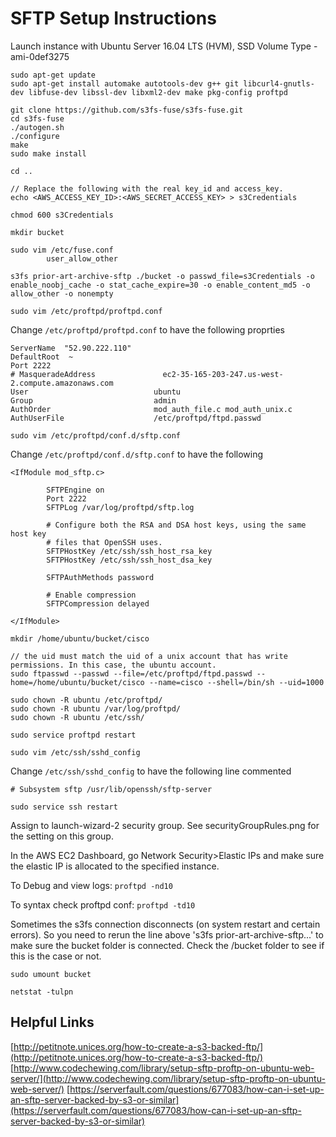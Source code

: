 # SFTP Setup Instructions

Launch instance with Ubuntu Server 16.04 LTS (HVM), SSD Volume Type - ami-0def3275

```
sudo apt-get update
sudo apt-get install automake autotools-dev g++ git libcurl4-gnutls-dev libfuse-dev libssl-dev libxml2-dev make pkg-config proftpd

git clone https://github.com/s3fs-fuse/s3fs-fuse.git
cd s3fs-fuse
./autogen.sh
./configure
make
sudo make install

cd ..

// Replace the following with the real key_id and access_key.
echo <AWS_ACCESS_KEY_ID>:<AWS_SECRET_ACCESS_KEY> > s3Credentials

chmod 600 s3Credentials 

mkdir bucket

sudo vim /etc/fuse.conf
        user_allow_other

s3fs prior-art-archive-sftp ./bucket -o passwd_file=s3Credentials -o enable_noobj_cache -o stat_cache_expire=30 -o enable_content_md5 -o allow_other -o nonempty
```

```
sudo vim /etc/proftpd/proftpd.conf
```

Change `/etc/proftpd/proftpd.conf` to have the following proprties

```
ServerName  "52.90.222.110"	
DefaultRoot  ~
Port 2222
# MasqueradeAddress               ec2-35-165-203-247.us-west-2.compute.amazonaws.com
User                            ubuntu
Group                           admin
AuthOrder                       mod_auth_file.c mod_auth_unix.c
AuthUserFile                    /etc/proftpd/ftpd.passwd
```

```
sudo vim /etc/proftpd/conf.d/sftp.conf
```

Change `/etc/proftpd/conf.d/sftp.conf` to have the following
```
<IfModule mod_sftp.c>

        SFTPEngine on
        Port 2222
        SFTPLog /var/log/proftpd/sftp.log

        # Configure both the RSA and DSA host keys, using the same host key
        # files that OpenSSH uses.
        SFTPHostKey /etc/ssh/ssh_host_rsa_key
        SFTPHostKey /etc/ssh/ssh_host_dsa_key

        SFTPAuthMethods password

        # Enable compression
        SFTPCompression delayed

</IfModule>
```

```
mkdir /home/ubuntu/bucket/cisco

// the uid must match the uid of a unix account that has write permissions. In this case, the ubuntu account.
sudo ftpasswd --passwd --file=/etc/proftpd/ftpd.passwd --home=/home/ubuntu/bucket/cisco --name=cisco --shell=/bin/sh --uid=1000

sudo chown -R ubuntu /etc/proftpd/
sudo chown -R ubuntu /var/log/proftpd/
sudo chown -R ubuntu /etc/ssh/

sudo service proftpd restart

sudo vim /etc/ssh/sshd_config
```

Change `/etc/ssh/sshd_config` to have the following line commented
```
# Subsystem sftp /usr/lib/openssh/sftp-server
```

```
sudo service ssh restart
```

Assign to launch-wizard-2 security group. See securityGroupRules.png for the setting on this group.


In the AWS EC2 Dashboard, go Network Security>Elastic IPs and make sure the elastic IP is allocated to the specified instance.


To Debug and view logs: 
`proftpd -nd10`

To syntax check proftpd conf:
`proftpd -td10`

Sometimes the s3fs connection disconnects (on system restart and certain errors). So you need to rerun the line above 's3fs prior-art-archive-sftp...' to make sure the bucket folder is connected. Check the /bucket folder to see if this is the case or not.

`sudo umount bucket`

`netstat -tulpn`

## Helpful Links

[http://petitnote.unices.org/how-to-create-a-s3-backed-ftp/](http://petitnote.unices.org/how-to-create-a-s3-backed-ftp/)
[http://www.codechewing.com/library/setup-sftp-proftp-on-ubuntu-web-server/](http://www.codechewing.com/library/setup-sftp-proftp-on-ubuntu-web-server/)
[https://serverfault.com/questions/677083/how-can-i-set-up-an-sftp-server-backed-by-s3-or-similar](https://serverfault.com/questions/677083/how-can-i-set-up-an-sftp-server-backed-by-s3-or-similar)
